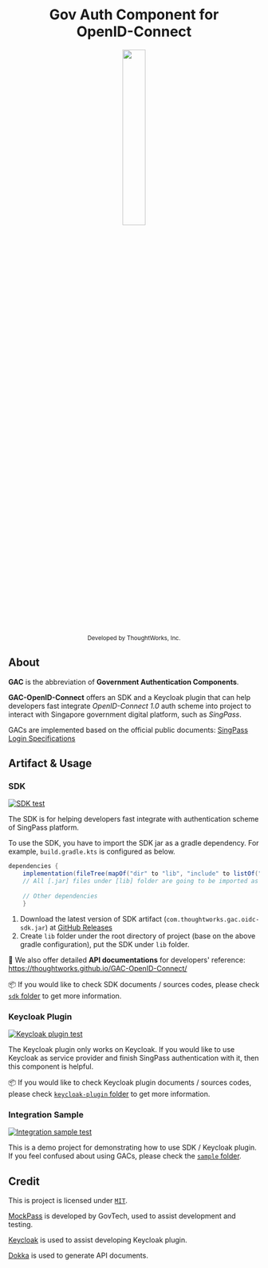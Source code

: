 <h1 align="center">
Gov Auth Component for<br> OpenID-Connect
</h1>
<p align="center">
<img  src="https://raw.githubusercontent.com/thoughtworks/GAC-OpenID-Connect/main/assets/images/GAC-OIDC-logo.png"
      height=30%
      width=30%>
<br>
<sup>
     Developed by ThoughtWorks, Inc.
</sup>
<br>
</p>

## About

**GAC** is the abbreviation of **Government Authentication Components**.

**GAC-OpenID-Connect** offers an SDK and a Keycloak plugin that can help developers fast integrate *OpenID-Connect 1.0* auth scheme into project to interact with Singapore government digital platform, such as *SingPass*.

GACs are implemented based on the official public documents: [SingPass Login Specifications](https://public.cloud.myinfo.gov.sg/sglogin/SingPass-login-specs-v0.1.html#section/Overview)

## Artifact & Usage
### SDK
[![SDK test](https://github.com/thoughtworks/GAC-OpenID-Connect/actions/workflows/sdk-test.yaml/badge.svg)](https://github.com/thoughtworks/GAC-OpenID-Connect/actions/workflows/sdk-test.yaml)

The SDK is for helping developers fast integrate with authentication scheme of SingPass platform.

To use the SDK, you have to import the SDK jar as a gradle dependency. For example, `build.gradle.kts` is configured as below.

``` groovy
dependencies {
    implementation(fileTree(mapOf("dir" to "lib", "include" to listOf("*.jar"))))
    // All [.jar] files under [lib] folder are going to be imported as gradle dependencies
    
    // Other dependencies
    }
```

1. Download the latest version of SDK artifact (`com.thoughtworks.gac.oidc-sdk.jar`) at [GitHub Releases](https://github.com/thoughtworks/GAC-OpenID-Connect/releases/latest)
2. Create `lib` folder under the root directory of project (base on the above gradle configuration), put the SDK under `lib` folder.

📖 We also offer detailed **API documentations** for developers' reference: https://thoughtworks.github.io/GAC-OpenID-Connect/

📦 If you would like to check SDK documents / sources codes, please check [`sdk` folder](https://github.com/thoughtworks/GAC-OpenID-Connect/tree/main/sdk) to get more information.

### Keycloak Plugin
[![Keycloak plugin test](https://github.com/thoughtworks/GAC-OpenID-Connect/actions/workflows/keycloak-plugin-test.yaml/badge.svg)](https://github.com/thoughtworks/GAC-OpenID-Connect/actions/workflows/keycloak-plugin-test.yaml)

The Keycloak plugin only works on Keycloak. If you would like to use Keycloak as service provider and finish SingPass authentication with it, then this component is helpful.

📦 If you would like to check Keycloak plugin documents / sources codes, please check [`keycloak-plugin` folder](https://github.com/thoughtworks/GAC-OpenID-Connect/tree/main/keycloak-plugin) to get more information.


### Integration Sample
[![Integration sample test](https://github.com/thoughtworks/GAC-OpenID-Connect/actions/workflows/sample-test.yaml/badge.svg)](https://github.com/thoughtworks/GAC-OpenID-Connect/actions/workflows/sample-test.yaml)

This is a demo project for demonstrating how to use SDK / Keycloak plugin. If you feel confused about using GACs, please check the [`sample` folder](https://github.com/thoughtworks/GAC-OpenID-Connect/tree/main/sample).


## Credit
This is project is licensed under [`MIT`](https://github.com/thoughtworks/GAC-OpenID-Connect/blob/main/LICENSE).

[MockPass](https://github.com/opengovsg/mockpass) is developed by GovTech, used to assist development and testing.

[Keycloak](https://www.keycloak.org) is used to assist developing Keycloak plugin.

[Dokka](https://github.com/Kotlin/dokka) is used to generate API documents. 